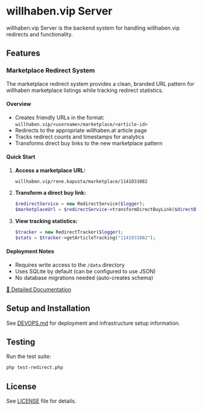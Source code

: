 # willhaben.vip Server

willhaben.vip Server is the backend system for handling willhaben.vip redirects and functionality.

## Features

### Marketplace Redirect System

The marketplace redirect system provides a clean, branded URL pattern for willhaben marketplace listings while tracking redirect statistics.

#### Overview

- Creates friendly URLs in the format: `willhaben.vip/<username>/marketplace/<article-id>`
- Redirects to the appropriate willhaben.at article page
- Tracks redirect counts and timestamps for analytics
- Transforms direct buy links to the new marketplace pattern

#### Quick Start

1. **Access a marketplace URL:**
   ```
   willhaben.vip/rene.kapusta/marketplace/1141031082
   ```

2. **Transform a direct buy link:**
   ```php
   $redirectService = new RedirectService($logger);
   $marketplaceUrl = $redirectService->transformDirectBuyLink($directBuyUrl);
   ```

3. **View tracking statistics:**
   ```php
   $tracker = new RedirectTracker($logger);
   $stats = $tracker->getArticleTracking("1141031082");
   ```

#### Deployment Notes

- Requires write access to the `/data` directory
- Uses SQLite by default (can be configured to use JSON)
- No database migrations needed (auto-creates schema)

[📄 Detailed Documentation](MARKETPLACE_REDIRECT.md)

## Setup and Installation

See [DEVOPS.md](DEVOPS.md) for deployment and infrastructure setup information.

## Testing

Run the test suite:

```bash
php test-redirect.php
```

## License

See [LICENSE](LICENSE) file for details.
